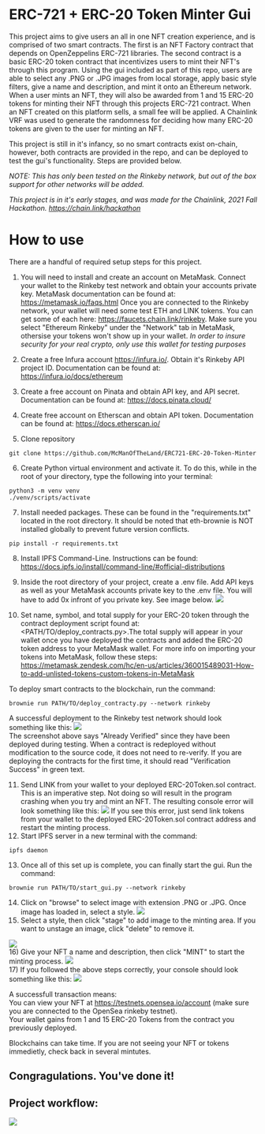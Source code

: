 # ERC-721 + ERC-20 Token Minter Gui
This project aims to give users an all in one NFT creation experience, and is comprised of two smart contracts. The first is an NFT Factory contract that depends on OpenZeppelins ERC-721 libraries. The second contract is a basic ERC-20 token contract that incentivizes users to mint their NFT's through this program. Using the gui included as  part of this repo, users are able to select any .PNG or .JPG images from local storage, apply basic style filters, give a name and description, and mint it onto an Ethereum network. When a user mints an NFT, they will also be awarded from 1 and 15 ERC-20 tokens for minting their NFT through this projects ERC-721 contract. When an NFT created on this platform sells, a small fee will be applied. A Chainlink VRF was used to generate the randomness for deciding how many ERC-20 tokens are given to the user for minting an NFT.

This project is still in it's infancy, so no smart contracts exist on-chain, however, both contracts are provided in the repo, and can be deployed to test the gui's functionality. Steps are provided below. 

*NOTE: This has only been tested on the Rinkeby network, but out of the box support for other networks will be added.*


*This project is in it's early stages, and was made for the Chainlink, 2021 Fall Hackathon.
https://chain.link/hackathon*


# How to use
There are a handful of required setup steps for this project.
1) You will need to install and create an account on MetaMask. Connect your wallet to the Rinkeby test network and obtain your accounts private key. MetaMask documentation can be found at: https://metamask.io/faqs.html
Once you are connected to the Rinkeby network, your wallet will need some test ETH and LINK tokens. You can get some of each here: https://faucets.chain.link/rinkeby.
Make sure you select "Ethereum Rinkeby" under the "Network" tab in MetaMask, othersise your tokens won't show up in your wallet.
*In order to insure security for your real crypto, only use this wallet for testing purposes*

2) Create a free Infura account https://infura.io/. Obtain it's Rinkeby API project ID. Documentation can be found at:
https://infura.io/docs/ethereum

3)  Create a free account on Pinata and obtain API key, and API secret. Documentation can be found at: https://docs.pinata.cloud/

4) Create free account on Etherscan and obtain API token. Documentation can be found at: https://docs.etherscan.io/

5)  Clone repository
~~~
git clone https://github.com/McManOfTheLand/ERC721-ERC-20-Token-Minter
~~~
 6)  Create Python virtual environment and activate it. To do this, while in the root of your directory, type the following into your terminal:
~~~
python3 -m venv venv
./venv/scripts/activate
~~~
7)  Install needed packages. These can be found in the "requirements.txt" located in the root directory. It should be noted that eth-brownie is NOT installed globally to prevent future version conflicts.
~~~
pip install -r requirements.txt
~~~
8) Install IPFS Command-Line. Instructions can be found: https://docs.ipfs.io/install/command-line/#official-distributions

9) Inside the root directory of your project, create a .env file. Add API keys as well as your MetaMask accounts private key to the .env file. You will have to add 0x infront of you private key. See image below.
![](ReadmePhotos/env_setup.PNG)
 
10) Set name, symbol, and total supply for your ERC-20 token through the contract deployment script found at: <PATH/TO/deploy_contracts.py>.The total supply will appear in your wallet once you have deployed the contracts and added the ERC-20 token address to your MetaMask wallet. For more info on importing your tokens into MetaMask, follow these steps: https://metamask.zendesk.com/hc/en-us/articles/360015489031-How-to-add-unlisted-tokens-custom-tokens-in-MetaMask

To deploy smart contracts to the blockchain, run the command:
~~~
brownie run PATH/TO/deploy_contracty.py --network rinkeby
~~~
A successful deployment to the Rinkeby test network should look something like this:
![](ReadmePhotos/contracts_deployed.PNG)<br>
The screenshot above says "Already Verified" since they have been deployed during testing. When a contract is redeployed without modification to the source code, it does not need to re-verify. If you are deploying the contracts for the first time, it should read "Verification Success" in green text.

11) Send LINK from your wallet to your deployed ERC-20Token.sol contract. This is an imperative step. Not doing so will result in the program crashing when you try and mint an NFT. The resulting console error will look something like this:
![](ReadmePhotos/account_needs_link.PNG)
If you see this error, just send link tokens from your wallet to the deployed ERC-20Token.sol contract address and restart the minting process.
12) Start IPFS server in a new terminal with the command: 
~~~
ipfs daemon
~~~

13) Once all of this set up is complete, you can finally start the gui. Run the command:
~~~
brownie run PATH/TO/start_gui.py --network rinkeby
~~~

14) Click on "browse" to select image with extension .PNG or .JPG. Once image has loaded in, select a style.
![](ReadmePhotos/browse_btn.PNG)
15) Select a style, then click "stage" to add image to the minting area. If you want to unstage an image, click "delete" to remove it.

![](ReadmePhotos/stage_actions.PNG)<br>
16) Give your NFT a name and description, then click "MINT" to start the minting process.
![](ReadmePhotos/mint_actions.PNG)<br>
17) If you followed the above steps correctly, your console should look something like this:
![](ReadmePhotos/mint_success.PNG)

A successfull transaction means:<br>
You can view your NFT at https://testnets.opensea.io/account (make sure you are connected to the OpenSea rinkeby testnet).<br>
Your wallet gains from 1 and 15 ERC-20 Tokens from the contract you previously deployed.

Blockchains can take time. If you are not seeing your NFT or tokens immedietly, check back in several mintutes.
## Congragulations. You've done it!

## Project workflow:<br>
![](ReadmePhotos/project_flowchart.jpg)


